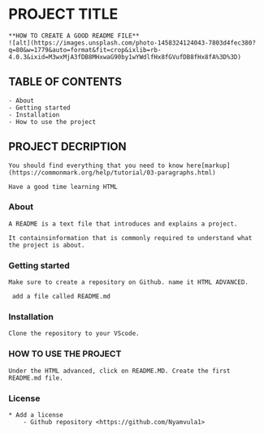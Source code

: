 # PROJECT TITLE
    **HOW TO CREATE A GOOD README FILE**
    ![alt](https://images.unsplash.com/photo-1458324124043-7803d4fec380?q=80&w=1779&auto=format&fit=crop&ixlib=rb-4.0.3&ixid=M3wxMjA3fDB8MHxwaG90by1wYWdlfHx8fGVufDB8fHx8fA%3D%3D)
## TABLE OF CONTENTS
    - About
    - Getting started
    - Installation
    - How to use the project
    

## PROJECT DECRIPTION
    You should find everything that you need to know here[markup] (https://commonmark.org/help/tutorial/03-paragraphs.html)
    
    Have a good time learning HTML 
### About
    A README is a text file that introduces and explains a project. 

    It containsinformation that is commonly required to understand what the project is about.
### Getting started
    Make sure to create a repository on Github. name it HTML ADVANCED.
     
     add a file called README.md

### Installation
    Clone the repository to your VScode.
    
     
### HOW TO USE THE PROJECT
    Under the HTML advanced, click on README.MD. Create the first README.md file.
### License
    * Add a license
        - Github repository <https://github.com/Nyamvula1>
